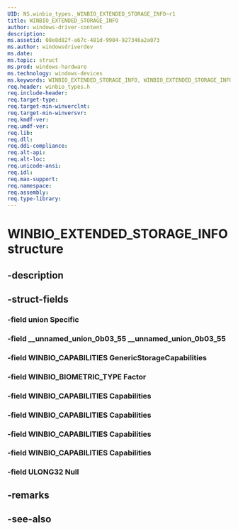 ```yaml
---
UID: NS.winbio_types._WINBIO_EXTENDED_STORAGE_INFO~r1
title: WINBIO_EXTENDED_STORAGE_INFO
author: windows-driver-content
description: 
ms.assetid: 08e8d82f-a67c-481d-9904-927346a2a073
ms.author: windowsdriverdev
ms.date: 
ms.topic: struct
ms.prod: windows-hardware
ms.technology: windows-devices
ms.keywords: WINBIO_EXTENDED_STORAGE_INFO, WINBIO_EXTENDED_STORAGE_INFO, *PWINBIO_EXTENDED_STORAGE_INFO
req.header: winbio_types.h
req.include-header:
req.target-type:
req.target-min-winverclnt:
req.target-min-winversvr:
req.kmdf-ver:
req.umdf-ver:
req.lib:
req.dll:
req.ddi-compliance:
req.alt-api:
req.alt-loc:
req.unicode-ansi:
req.idl:
req.max-support:
req.namespace:
req.assembly:
req.type-library:
---
```


# WINBIO_EXTENDED_STORAGE_INFO structure

## -description



## -struct-fields

### -field union Specific			
 	
### -field __unnamed_union_0b03_55 __unnamed_union_0b03_55			
 	
### -field WINBIO_CAPABILITIES GenericStorageCapabilities			
 	
### -field WINBIO_BIOMETRIC_TYPE Factor			
 	
### -field WINBIO_CAPABILITIES Capabilities			
 	
### -field WINBIO_CAPABILITIES Capabilities			
 	
### -field WINBIO_CAPABILITIES Capabilities			
 	
### -field WINBIO_CAPABILITIES Capabilities			
 	
### -field ULONG32 Null			
 	
## -remarks

## -see-also